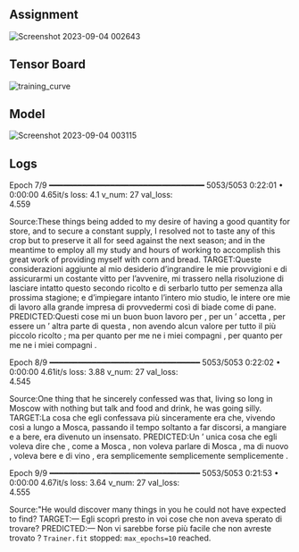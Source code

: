 ## Assignment
![Screenshot 2023-09-04 002643](https://github.com/gdeotale/ERA/assets/8176219/0e93990d-ce32-4dc5-a292-a28010d18c00)

## Tensor Board
![training_curve](https://github.com/gdeotale/ERA/assets/8176219/3f24258e-ce95-4e06-b0c7-63c052aec7d0)

## Model
![Screenshot 2023-09-04 003115](https://github.com/gdeotale/ERA/assets/8176219/1e0ee2c9-5caf-4189-9dc2-8f3adeeef0ae)

## Logs

Epoch 7/9  ━━━━━━━━━━━━━━━━━━━━━━━━━━━━━━━━━ 5053/5053 0:22:01 • 0:00:00 4.65it/s loss: 4.1 v_num: 27 val_loss:    
                                                                                  4.559        
                                                                                  
Source:These things being added to my desire of having a good quantity for store, and to secure a constant supply, 
I resolved not to taste any of this crop but to preserve it all for seed against the next season; and in the 
meantime to employ all my study and hours of working to accomplish this great work of providing myself with corn 
and bread.
TARGET:Queste considerazioni aggiunte al mio desiderio d’ingrandire le mie provvigioni e di assicurarmi un costante
vitto per l’avvenire, mi trassero nella risoluzione di lasciare intatto questo secondo ricolto e di serbarlo tutto 
per semenza alla prossima stagione; e d’impiegare intanto l’intero mio studio, le intere ore mie di lavoro alla 
grande impresa di provvedermi così di biade come di pane.
PREDICTED:Questi cose mi un buon buon lavoro per , per un ’ accetta , per essere un ’ altra parte di questa , non 
avendo alcun valore per tutto il più piccolo ricolto ; ma per quanto per me ne i miei compagni , per quanto per me 
ne i miei compagni .

Epoch 8/9  ━━━━━━━━━━━━━━━━━━━━━━━━━━━━━━━━ 5053/5053 0:22:02 • 0:00:00 4.61it/s loss: 3.88 v_num: 27 val_loss:    
                                                                                 4.545  
                                                                                 
Source:One thing that he sincerely confessed was that, living so long in Moscow with nothing but talk and food and 
drink, he was going silly.
TARGET:La cosa che egli confessava più sinceramente era che, vivendo così a lungo a Mosca, passando il tempo 
soltanto a far discorsi, a mangiare e a bere, era divenuto un insensato.
PREDICTED:Un ’ unica cosa che egli voleva dire che , come a Mosca , non voleva parlare di Mosca , ma di nuovo , 
voleva bere e di vino , era semplicemente semplicemente semplicemente .

Epoch 9/9  ━━━━━━━━━━━━━━━━━━━━━━━━━━━━━━━━ 5053/5053 0:21:53 • 0:00:00 4.67it/s loss: 3.64 v_num: 27 val_loss:    
                                                                                 4.555     
                                                                                 
Source:"He would discover many things in you he could not have expected to find?
TARGET:— Egli scoprì presto in voi cose che non aveva sperato di trovare?
PREDICTED:— Non vi sarebbe forse più facile che non avreste trovato ?
`Trainer.fit` stopped: `max_epochs=10` reached.
